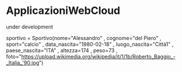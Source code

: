 # ApplicazioniWebCloud

under development

sportivo = Sportivo(nome="Alessandro" , cognome="del Piero" , sport="calcio" , data_nascita="1980-02-18" , luogo_nascita="Città1" , paese_nascita="ITA"  , altezza=174 , peso=73 , foto="https://upload.wikimedia.org/wikipedia/it/1/1b/Roberto_Baggio_-_Italia_'90.jpg")